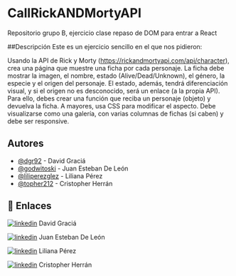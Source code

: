# CallRickANDMortyAPI

Repositorio grupo B, ejercicio clase repaso de DOM para entrar a React

##Descripción
Este es un ejercicio sencillo en el que nos pidieron:

Usando la API de Rick y Morty (https://rickandmortyapi.com/api/character), crea una página que muestre una ficha por cada personaje.
La ficha debe mostrar la imagen, el nombre, estado (Alive/Dead/Unknown), el género, la especie y el origen del personaje. El estado, además, tendrá diferenciación visual, y si el origen no es desconocido, será un enlace (a la propia API).
Para ello, debes crear una función que reciba un personaje (objeto) y devuelva la ficha.
A mayores, usa CSS para modificar el aspecto. Debe visualizarse como una galería, con varias columnas de fichas (si caben) y debe ser responsive.


## Autores

- [@dgr92](https://github.com/dgr92) - David Graciá
- [@godwitoski](https://github.com/godwitoski) - Juan Esteban De León
- [@liliperezglez](https://github.com/liliperezglez) - Liliana Pérez
- [@topher212](https://github.com/topher212) - Cristopher Herrán

## 🔗 Enlaces

[![linkedin](https://img.shields.io/badge/linkedin-0A66C2?style=for-the-badge&logo=linkedin&logoColor=white)](https://www.linkedin.com/in/david-gr/) David Graciá

[![linkedin](https://img.shields.io/badge/linkedin-0A66C2?style=for-the-badge&logo=linkedin&logoColor=white)](https://www.linkedin.com/in/juanesteban-deleonrosario/) Juan Esteban De León

[![linkedin](https://img.shields.io/badge/linkedin-0A66C2?style=for-the-badge&logo=linkedin&logoColor=white)](https://www.linkedin.com/in/liliana-perez-gonzalez//) Liliana Pérez

[![linkedin](https://img.shields.io/badge/linkedin-0A66C2?style=for-the-badge&logo=linkedin&logoColor=white)](https://www.linkedin.com/in/cristopher-herr%C3%A1n-guerreiro/) Cristopher Herrán
